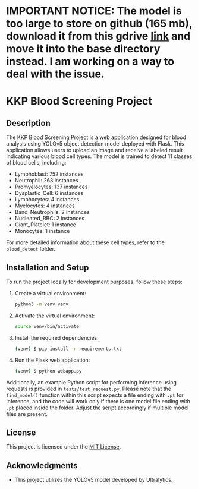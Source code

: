 
# IMPORTANT NOTICE: The model is too large to store on github (165 mb), download it from this gdrive [link](https://drive.google.com/file/d/1gt0WlQmDNakDTlcrvcE-3LFMi9BP1ZCE/view?usp=drive_link) and move it into the base directory instead. I am working on a way to deal with the issue.

# KKP Blood Screening Project

## Description
The KKP Blood Screening Project is a web application designed for blood analysis using YOLOv5 object detection model deployed with Flask. This application allows users to upload an image and receive a labeled result indicating various blood cell types. The model is trained to detect 11 classes of blood cells, including:
- Lymphoblast: 752 instances
- Neutrophil: 263 instances
- Promyelocytes: 137 instances
- Dysplastic_Cell: 6 instances
- Lymphocytes: 4 instances
- Myelocytes: 4 instances
- Band_Neutrophils: 2 instances
- Nucleated_RBC: 2 instances
- Giant_Platelet: 1 instance
- Monocytes: 1 instance

For more detailed information about these cell types, refer to the `blood_detect` folder.

## Installation and Setup
To run the project locally for development purposes, follow these steps:
1. Create a virtual environment:
   ```bash
   python3 -m venv venv
   ```
2. Activate the virtual environment:
   ```bash
   source venv/bin/activate
   ```
3. Install the required dependencies:
   ```bash
   (venv) $ pip install -r requirements.txt
   ```
4. Run the Flask web application:
   ```bash
   (venv) $ python webapp.py
   ```

Additionally, an example Python script for performing inference using requests is provided in `tests/test_request.py`. Please note that the `find_model()` function within this script expects a file ending with `.pt` for inference, and the code will work only if there is one model file ending with `.pt` placed inside the folder. Adjust the script accordingly if multiple model files are present.

## License
This project is licensed under the [MIT License](LICENSE).

## Acknowledgments
- This project utilizes the YOLOv5 model developed by Ultralytics.
